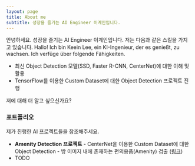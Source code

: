 ```yaml
---
layout: page
title: About me
subtitle: 성장을 즐기는 AI Engineer 이계인입니다.
---
```


안녕하세요. 성장을 즐기는 AI Engineer 이계인입니다. 저는 다음과 같은 스킬을 가지고 있습니다.
Hallo! Ich bin Keein Lee, ein KI-Ingenieur, der es genießt, zu wachsen. Ich verfüge über folgende Fähigkeiten.

- 최신 Object Detection 모델(SSD, Faster R-CNN, CenterNet)에 대한 이해 및 활용
- TensorFlow를 이용한 Custom Dataset에 대한 Object Detection 프로젝트 진행

저에 대해 더 알고 싶으신가요?

### 포트폴리오

제가 진행한 AI 프로젝트들을 참조해주세요.
- **Amenity Detection 프로젝트** - CenterNet을 이용한 Custom Dataset에 대한 Object Detection - 방 이미지 내에 존재하는 편의용품(Amenity) 검출 ([링크](https://inflearnaiportfolio.github.io/2021-07-05-airbnb-clone-project-amenity-detection/))
- TODO
